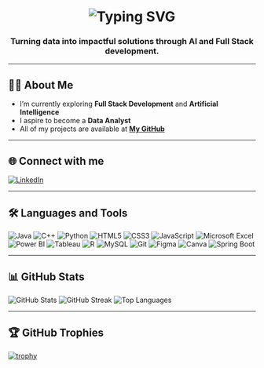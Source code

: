 <h1 align="center">
  <img src="https://readme-typing-svg.herokuapp.com?font=Fira+Code&weight=500&size=28&pause=1000&color=00FF00&center=true&vCenter=true&width=600&lines=Hi+👋%2C+I'm+Vegitha+Tangde;Welcome+to+my+GitHub+Profile!" alt="Typing SVG" />
</h1>

<h3 align="center">Turning data into impactful solutions through AI and Full Stack development.</h3>

---

## 👨‍💻 About Me

- I’m currently exploring **Full Stack Development** and **Artificial Intelligence**
- I aspire to become a **Data Analyst**
- All of my projects are available at [**My GitHub**](https://github.com/Vegitha-Tangde)

---

## 🌐 Connect with me

<p align="left">
  <a href="https://www.linkedin.com/in/vegithatangde" target="_blank">
    <img src="https://img.shields.io/badge/-LinkedIn-0A66C2?style=for-the-badge&logo=linkedin&logoColor=white" alt="LinkedIn" />
  </a>
</p>

---

## 🛠️ Languages and Tools

![Java](https://img.shields.io/badge/Java-ED8B00?style=flat&logo=java&logoColor=white)
![C++](https://img.shields.io/badge/C++-00599C?style=flat&logo=c%2B%2B&logoColor=white)
![Python](https://img.shields.io/badge/Python-3776AB?style=flat&logo=python&logoColor=white)
![HTML5](https://img.shields.io/badge/HTML5-E34F26?style=flat&logo=html5&logoColor=white)
![CSS3](https://img.shields.io/badge/CSS3-1572B6?style=flat&logo=css3&logoColor=white)
![JavaScript](https://img.shields.io/badge/JavaScript-F7DF1E?style=flat&logo=javascript&logoColor=black)
![Microsoft Excel](https://img.shields.io/badge/Excel-217346?style=flat&logo=microsoft-excel&logoColor=white)
![Power BI](https://img.shields.io/badge/Power%20BI-F2C811?style=flat&logo=power-bi&logoColor=black)
![Tableau](https://img.shields.io/badge/Tableau-E97627?style=flat&logo=tableau&logoColor=white)
![R](https://img.shields.io/badge/R-276DC3?style=flat&logo=r&logoColor=white)
![MySQL](https://img.shields.io/badge/MySQL-4479A1?style=flat&logo=mysql&logoColor=white)
![Git](https://img.shields.io/badge/Git-F05032?style=flat&logo=git&logoColor=white)
![Figma](https://img.shields.io/badge/Figma-F24E1E?style=flat&logo=figma&logoColor=white)
![Canva](https://img.shields.io/badge/Canva-00C4CC?style=flat&logo=canva&logoColor=white)
![Spring Boot](https://img.shields.io/badge/Spring%20Boot-6DB33F?style=flat&logo=spring-boot&logoColor=white)

---

## 📊 GitHub Stats

![GitHub Stats](https://github-readme-stats.vercel.app/api?username=Vegitha-Tangde&show_icons=true&theme=tokyonight)
![GitHub Streak](https://github-readme-streak-stats.herokuapp.com/?user=Vegitha-Tangde&theme=tokyonight)
![Top Languages](https://github-readme-stats.vercel.app/api/top-langs/?username=Vegitha-Tangde&layout=compact&theme=tokyonight)

---

## 🏆 GitHub Trophies

[![trophy](https://github-profile-trophy.vercel.app/?username=Vegitha-Tangde&theme=darkhub)](https://github.com/Vegitha-Tangde/github-profile-trophy)
